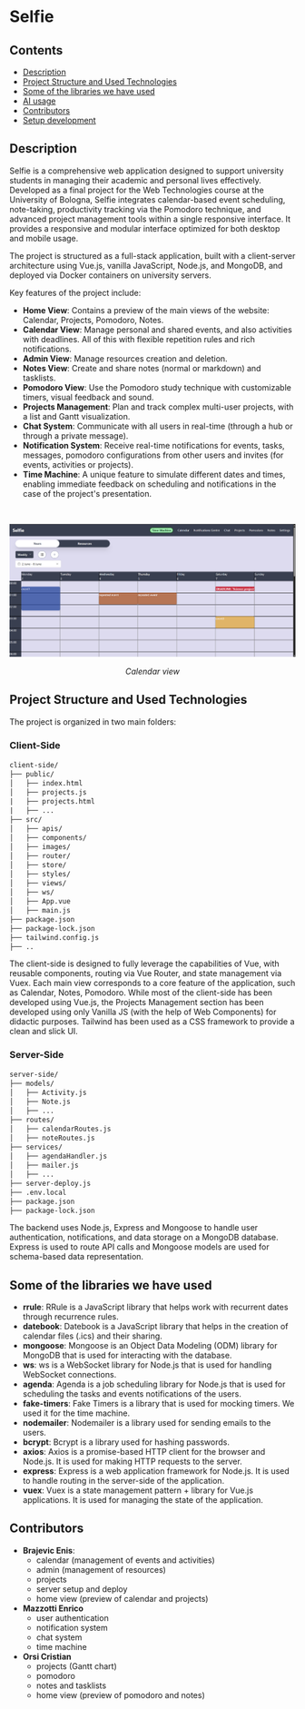 # Selfie

## Contents
- [Description](#description)
- [Project Structure and Used Technologies](#project-structure-and-used-technologies)
- [Some of the libraries we have used](#some-of-the-libraries-we-have-used)
- [AI usage](#ai-usage)
- [Contributors](#contributors)
- [Setup development](#setup-development)

## Description
Selfie is a comprehensive web application designed to support university students in managing their academic and personal lives effectively. Developed as a final project for the Web Technologies course at the University of Bologna,
Selfie integrates calendar-based event scheduling, note-taking, productivity tracking via the Pomodoro technique, and advanced project management tools within a single responsive interface. It provides a responsive and modular interface optimized for both desktop and mobile usage.

The project is structured as a full-stack application, built with a client-server architecture using Vue.js, vanilla JavaScript, Node.js, and MongoDB, and deployed via Docker containers on university servers.

Key features of the project include:
- **Home View**: Contains a preview of the main views of the website: Calendar, Projects, Pomodoro, Notes.
- **Calendar View**: Manage personal and shared events, and also activities with deadlines. All of this with flexible repetition
rules and rich notifications.
- **Admin View**: Manage resources creation and deletion.
- **Notes View**: Create and share notes (normal or markdown) and tasklists.
- **Pomodoro View**: Use the Pomodoro study technique with customizable timers, visual feedback and sound.
- **Projects Management**: Plan and track complex multi-user projects, with a list and Gantt visualization.
- **Chat System**: Communicate with all users in real-time (through a hub or through a private message).
- **Notification System**: Receive real-time notifications for events, tasks, messages, pomodoro configurations from other 
users and invites (for events, activities or projects).
- **Time Machine**: A unique feature to simulate different dates and times, enabling immediate feedback on scheduling and 
notifications in the case of the project's presentation.

<br>

![alt Calendar view](./calendar-overview.png)
*<p style="text-align: center">Calendar view</p>*

## Project Structure and Used Technologies
The project is organized in two main folders:

### Client-Side

```plaintext
client-side/
├── public/
│   ├── index.html
│   ├── projects.js
|   ├── projects.html
|   ├── ...
├── src/
│   ├── apis/
│   ├── components/
│   ├── images/
│   ├── router/
│   ├── store/
│   ├── styles/
│   ├── views/
│   ├── ws/
│   ├── App.vue
│   ├── main.js
├── package.json
├── package-lock.json
├── tailwind.config.js
├── ..
```
The client-side is designed to fully leverage the capabilities of Vue, with reusable components, routing via Vue Router, and state management via Vuex. Each main view corresponds to a core feature of the application, such as Calendar, Notes, Pomodoro.
While most of the client-side has been developed using Vue.js, the Projects Management section has been developed using only Vanilla JS (with the help of Web Components) for didactic purposes.
Tailwind has been used as a CSS framework to provide a clean and slick UI.

### Server-Side

```plaintext
server-side/
├── models/
│   ├── Activity.js
│   ├── Note.js
│   ├── ...
├── routes/
│   ├── calendarRoutes.js
│   ├── noteRoutes.js
├── services/
│   ├── agendaHandler.js
│   ├── mailer.js
│   ├── ...
├── server-deploy.js
├── .env.local
├── package.json
├── package-lock.json
```
The backend uses Node.js, Express and Mongoose to handle user authentication, notifications, and data storage on a MongoDB database. Express is used to route API calls and Mongoose models are used for schema-based data 
representation. 

## Some of the libraries we have used

- **rrule**: RRule is a JavaScript library that helps work with recurrent dates through recurrence rules.
- **datebook**: Datebook is a JavaScript library that helps in the creation of calendar files (.ics) and their sharing.
- **mongoose**: Mongoose is an Object Data Modeling (ODM) library for MongoDB that is used for interacting with the database.
- **ws**: ws is a WebSocket library for Node.js that is used for handling WebSocket connections.
- **agenda**: Agenda is a job scheduling library for Node.js that is used for scheduling the tasks and events notifications of the users.
- **fake-timers**: Fake Timers is a library that is used for mocking timers. We used it for the time machine.
- **nodemailer**: Nodemailer is a library used for sending emails to the users.
- **bcrypt**: Bcrypt is a library used for hashing passwords.
- **axios**: Axios is a promise-based HTTP client for the browser and Node.js. It is used for making HTTP requests to the server.
- **express**: Express is a web application framework for Node.js. It is used to handle routing in the server-side of the application.
- **vuex**: Vuex is a state management pattern + library for Vue.js applications. It is used for managing the state of the application.

## Contributors

- **Brajevic Enis**:
  - calendar (management of events and activities)
  - admin (management of resources)
  - projects
  - server setup and deploy
  - home view (preview of calendar and projects)
- **Mazzotti Enrico**
  - user authentication
  - notification system
  - chat system
  - time machine
- **Orsi Cristian**
  - projects (Gantt chart)
  - pomodoro
  - notes and tasklists
  - home view (preview of pomodoro and notes)